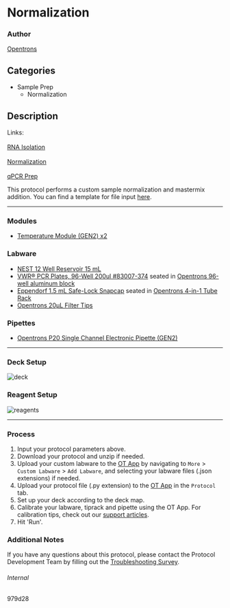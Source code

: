 # Normalization

### Author
[Opentrons](https://opentrons.com/)

## Categories
* Sample Prep
    * Normalization

## Description

Links:
<br></br>
[RNA Isolation](./979d28)
<br></br>
[Normalization](./979d28-normalization)
<br></br>
[qPCR Prep](./979d28-pcr)

This protocol performs a custom sample normalization and mastermix addition. You can find a template for file input [here](https://opentrons-protocol-library-website.s3.amazonaws.com/custom-README-images/979d28-normalization/ex.csv).

---

### Modules
* [Temperature Module (GEN2) x2](https://shop.opentrons.com/collections/hardware-modules/products/tempdeck)

### Labware
* [NEST 12 Well Reservoir 15 mL](https://labware.opentrons.com/nest_12_reservoir_15ml)
* [VWR® PCR Plates, 96-Well 200ul #83007-374](https://us.vwr.com/store/product/36797606/vwr-pcr-plates-96-well) seated in [Opentrons 96-well aluminum block](https://shop.opentrons.com/aluminum-block-set/)
* [Eppendorf 1.5 mL Safe-Lock Snapcap](https://online-shop.eppendorf.us/US-en/Laboratory-Consumables-44512/Tubes-44515/Eppendorf-Safe-Lock-Tubes-PF-8863.html) seated in [Opentrons 4-in-1 Tube Rack](https://shop.opentrons.com/4-in-1-tube-rack-set/)
* [Opentrons 20µL Filter Tips](https://shop.opentrons.com/opentrons-20ul-filter-tips/)

### Pipettes
* [Opentrons P20 Single Channel Electronic Pipette (GEN2)](https://shop.opentrons.com/single-channel-electronic-pipette-p20/)

---

### Deck Setup
![deck](https://opentrons-protocol-library-website.s3.amazonaws.com/custom-README-images/979d28-normalization/deck.png)

### Reagent Setup

![reagents](https://opentrons-protocol-library-website.s3.amazonaws.com/custom-README-images/979d28-normalization/reagents.png)

---

### Process
1. Input your protocol parameters above.
2. Download your protocol and unzip if needed.
3. Upload your custom labware to the [OT App](https://opentrons.com/ot-app) by navigating to `More` > `Custom Labware` > `Add Labware`, and selecting your labware files (.json extensions) if needed.
4. Upload your protocol file (.py extension) to the [OT App](https://opentrons.com/ot-app) in the `Protocol` tab.
5. Set up your deck according to the deck map.
6. Calibrate your labware, tiprack and pipette using the OT App. For calibration tips, check out our [support articles](https://support.opentrons.com/en/collections/1559720-guide-for-getting-started-with-the-ot-2).
7. Hit 'Run'.

### Additional Notes
If you have any questions about this protocol, please contact the Protocol Development Team by filling out the [Troubleshooting Survey](https://protocol-troubleshooting.paperform.co/).

###### Internal
979d28
